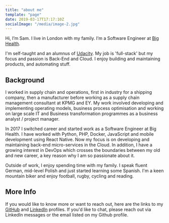 ```yaml
---
title: "about me"
template: "page"
date: 2019-03-17T17:17:10Z
socialImage: "/media/image-2.jpg"
---
```


Hi, I’m Sam. I live in London with my family. I’m a Software Engineer at [Big Health](https://www.bighealth.com).

I'm self-taught and an alumnus of [Udacity](https://www.udacity.com). My job is 'full-stack' but my focus and passion is Back-End and Cloud. I enjoy building and maintaining products, and automating stuff.

## Background

I worked in supply chain and operations, first in industry for a shipping company, then a manufacturer before working as a supply chain management consultant at KPMG and EY. My work involved developing and implementing operating models, business process optimisation and working on large scale IT and Business transformation programmes as a business analyst / project manager.

In 2017 I switched career and started work as a Software Engineer at Big Health. I have worked with Python, PHP, Docker, JavaScript and mobile development using React Native. Now my focus is on developing and maintaining back-end micro-services in the Cloud. In addition, I have a growing interest in DevOps which  crosses the boundaries between my old and new career, a key reason why I am so passionate about it.

Outside of work, I enjoy spending time with my family. I speak fluent German, mid-level Polish and just started learning some Spanish. I'm a keen mountain biker and enjoy football, rugby, cycling and reading.

## More Info

If you would like to know more or want to reach out, here are the links to my [GitHub](https://github.com/sam-atkins) and [LinkedIn](https://www.linkedin.com/in/atkinssam/) profiles. If you'd like to chat, please reach out via LinkedIn messages or the email listed on my Github profile.
